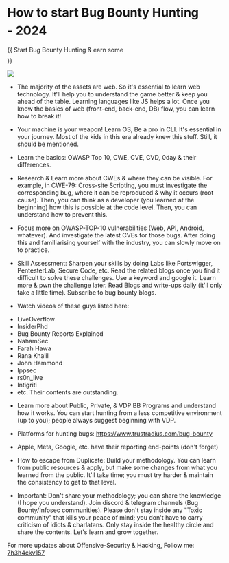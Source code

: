 # How to start Bug Bounty Hunting $$$$ - 2024 

{{ Start Bug Bounty Hunting &amp; earn some $$$$ }}

<img src="https://www.synack.com/wp-content/uploads/2022/11/synack-bug-bounty-blog-2.jpg">

- The majority of the assets are web. So it's essential to learn web technology. It'll help you to understand the game better & keep you ahead of the table. Learning languages like JS helps a lot. Once you know the basics of web (front-end, back-end, DB) flow, you can learn how to break it! 

- Your machine is your weapon!  Learn OS, Be a pro in CLI. It's essential in your journey. Most of the kids in this era already knew this stuff. Still, it should be mentioned. 

- Learn the basics: OWASP Top 10, CWE, CVE, CVD, 0day & their differences.

- Research & Learn more about CWEs & where they can be visible. For example, in CWE-79: Cross-site Scripting, you must investigate the corresponding bug, where it can be reproduced & why it occurs (root cause). Then, you can think as a developer (you learned at the beginning) how this is possible at the code level. Then, you can understand how to prevent this.  

- Focus more on OWASP-TOP-10 vulnerabilities (Web, API, Android, whatever). And investigate the latest CVEs for those bugs. After doing this and familiarising yourself with the industry, you can slowly move on to practice. 

- Skill Assessment:
Sharpen your skills by doing Labs like Portswigger, PentesterLab, Secure Code, etc. Read the related blogs once you find it difficult to solve these challenges. Use a keyword and google it. Learn more & pwn the challenge later. Read Blogs and write-ups daily (it'll only take a little time). Subscribe to bug bounty blogs. 

- Watch videos of these guys listed here: 
* LiveOverflow
* InsiderPhd
* Bug Bounty Reports Explained
* NahamSec
* Farah Hawa
* Rana Khalil
* John Hammond
* Ippsec
* rs0n_live
* Intigriti
* etc.
Their contents are outstanding. 

- Learn more about Public, Private, & VDP BB Programs and understand how it works. You can start hunting from a less competitive environment (up to you); people always suggest beginning with VDP.
- Platforms for hunting bugs: https://www.trustradius.com/bug-bounty 
- Apple, Meta, Google, etc. have their reporting end-points (don't forget)


- How to escape from Duplicate: 
Build your methodology. You can learn from public resources & apply, but make some changes from what you learned from the public. It'll take time; you must try harder & maintain the consistency to get to that level.  

- Important: Don't share your methodology; you can share the knowledge (I hope you understand). Join discord & telegram channels (Bug Bounty/Infosec communities). Please don't stay inside any "Toxic community" that kills your peace of mind; you don't have to carry criticism of idiots & charlatans. Only stay inside the healthy circle and share the contents. Let's learn and grow together.


For more updates about Offensive-Security & Hacking, 
Follow me: <a href="https://twitter.com/7h3h4ckv157">7h3h4ckv157</a>
